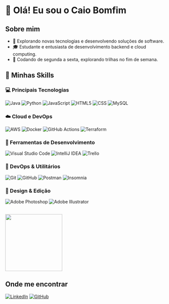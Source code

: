 # 👋 Olá! Eu sou o Caio Bomfim

## Sobre mim
- 🤔 Explorando novas tecnologias e desenvolvendo soluções de software.
- 🎓 Estudante e entusiasta de desenvolvimento backend e cloud computing.
- 🌲 Codando de segunda a sexta, explorando trilhas no fim de semana.

## 🚀 Minhas Skills

### 💻 Principais Tecnologias
![Java](https://img.shields.io/badge/Java-ED8B00?style=flat&logo=openjdk&logoColor=white)
![Python](https://img.shields.io/badge/-Python-333333?style=flat&logo=python)
![JavaScript](https://img.shields.io/badge/-JavaScript-333333?style=flat&logo=javascript)
![HTML5](https://img.shields.io/badge/-HTML5-333333?style=flat&logo=HTML5)
![CSS](https://img.shields.io/badge/-CSS-333333?style=flat&logo=CSS3&logoColor=1572B6)
![MySQL](https://img.shields.io/badge/-MySQL-333333?style=flat&logo=mysql)

### ☁️ Cloud e DevOps
![AWS](https://img.shields.io/badge/AWS-232F3E?style=flat&logo=amazonaws&logoColor=white)
![Docker](https://img.shields.io/badge/-Docker-333333?style=flat&logo=docker)
![GitHub Actions](https://img.shields.io/badge/-GitHub%20Actions-333333?style=flat&logo=github-actions&logoColor=white)
![Terraform](https://img.shields.io/badge/-Terraform-333333?style=flat&logo=terraform&logoColor=white)

### 🔧 Ferramentas de Desenvolvimento
![Visual Studio Code](https://img.shields.io/badge/VS%20Code-007ACC?style=flat&logo=visual-studio-code&logoColor=white)
![IntelliJ IDEA](https://img.shields.io/badge/-IntelliJ%20IDEA-333333?style=flat&logo=intellij-idea&logoColor=white)
![Trello](https://img.shields.io/badge/-Trello-333333?style=flat&logo=trello&logoColor=007ACC)

### 🚀 DevOps & Utilitários
![Git](https://img.shields.io/badge/-Git-333333?style=flat&logo=git)
![GitHub](https://img.shields.io/badge/-GitHub-333333?style=flat&logo=github)
![Postman](https://img.shields.io/badge/-Postman-333333?style=flat&logo=postman)
![Insomnia](https://img.shields.io/badge/-Insomnia-333333?style=flat&logo=insomnia)

### 🎨 Design & Edição
![Adobe Photoshop](https://img.shields.io/badge/Adobe%20Photoshop-31A8FF?style=flat&logo=adobe-photoshop&logoColor=white)
![Adobe Illustrator](https://img.shields.io/badge/Adobe%20Illustrator-FF9A00?style=flat&logo=adobe-illustrator&logoColor=white)

<br/>

<a href="https://github.com/caaiobomfim" title="Perfil do Caio">
  <img height="180em" src="https://github-readme-stats.vercel.app/api?username=caaiobomfim&theme=dracula&show_icons=true" />
</a>

## Onde me encontrar

[![LinkedIn](https://img.shields.io/badge/-Caio%20Bomfim-blue?style=flat-square&logo=Linkedin&logoColor=white)](https://www.linkedin.com/in/caaiobomfim/)
[![GitHub](https://img.shields.io/github/followers/caaiobomfim?label=follow&style=social)](https://github.com/caaiobomfim)
